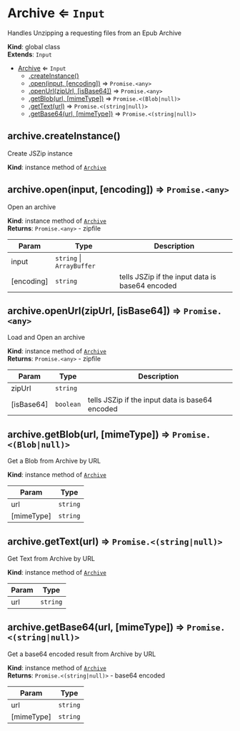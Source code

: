 <a name="Archive"></a>

# Archive ⇐ <code>Input</code>
Handles Unzipping a requesting files from an Epub Archive

**Kind**: global class  
**Extends**: <code>Input</code>  

* [Archive](#Archive) ⇐ <code>Input</code>
    * [.createInstance()](#Archive+createInstance)
    * [.open(input, [encoding])](#Archive+open) ⇒ <code>Promise.&lt;any&gt;</code>
    * [.openUrl(zipUrl, [isBase64])](#Archive+openUrl) ⇒ <code>Promise.&lt;any&gt;</code>
    * [.getBlob(url, [mimeType])](#Archive+getBlob) ⇒ <code>Promise.&lt;(Blob\|null)&gt;</code>
    * [.getText(url)](#Archive+getText) ⇒ <code>Promise.&lt;(string\|null)&gt;</code>
    * [.getBase64(url, [mimeType])](#Archive+getBase64) ⇒ <code>Promise.&lt;(string\|null)&gt;</code>

<a name="Archive+createInstance"></a>

## archive.createInstance()
Create JSZip instance

**Kind**: instance method of [<code>Archive</code>](#Archive)  
<a name="Archive+open"></a>

## archive.open(input, [encoding]) ⇒ <code>Promise.&lt;any&gt;</code>
Open an archive

**Kind**: instance method of [<code>Archive</code>](#Archive)  
**Returns**: <code>Promise.&lt;any&gt;</code> - zipfile  

| Param | Type | Description |
| --- | --- | --- |
| input | <code>string</code> \| <code>ArrayBuffer</code> |  |
| [encoding] | <code>string</code> | tells JSZip if the input data is base64 encoded |

<a name="Archive+openUrl"></a>

## archive.openUrl(zipUrl, [isBase64]) ⇒ <code>Promise.&lt;any&gt;</code>
Load and Open an archive

**Kind**: instance method of [<code>Archive</code>](#Archive)  
**Returns**: <code>Promise.&lt;any&gt;</code> - zipfile  

| Param | Type | Description |
| --- | --- | --- |
| zipUrl | <code>string</code> |  |
| [isBase64] | <code>boolean</code> | tells JSZip if the input data is base64 encoded |

<a name="Archive+getBlob"></a>

## archive.getBlob(url, [mimeType]) ⇒ <code>Promise.&lt;(Blob\|null)&gt;</code>
Get a Blob from Archive by URL

**Kind**: instance method of [<code>Archive</code>](#Archive)  

| Param | Type |
| --- | --- |
| url | <code>string</code> | 
| [mimeType] | <code>string</code> | 

<a name="Archive+getText"></a>

## archive.getText(url) ⇒ <code>Promise.&lt;(string\|null)&gt;</code>
Get Text from Archive by URL

**Kind**: instance method of [<code>Archive</code>](#Archive)  

| Param | Type |
| --- | --- |
| url | <code>string</code> | 

<a name="Archive+getBase64"></a>

## archive.getBase64(url, [mimeType]) ⇒ <code>Promise.&lt;(string\|null)&gt;</code>
Get a base64 encoded result from Archive by URL

**Kind**: instance method of [<code>Archive</code>](#Archive)  
**Returns**: <code>Promise.&lt;(string\|null)&gt;</code> - base64 encoded  

| Param | Type |
| --- | --- |
| url | <code>string</code> | 
| [mimeType] | <code>string</code> | 

